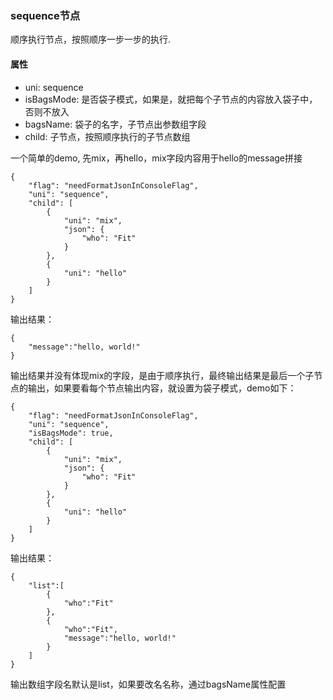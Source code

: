 ### sequence节点

顺序执行节点，按照顺序一步一步的执行.

#### 属性
- uni: sequence
- isBagsMode: 是否袋子模式，如果是，就把每个子节点的内容放入袋子中，否则不放入
- bagsName: 袋子的名字，子节点出参数组字段
- child: 子节点，按照顺序执行的子节点数组

一个简单的demo, 先mix，再hello，mix字段内容用于hello的message拼接

```
{
    "flag": "needFormatJsonInConsoleFlag",
    "uni": "sequence",
    "child": [
        {
            "uni": "mix",
            "json": {
                "who": "Fit"
            }
        },
        {
            "uni": "hello"
        }
    ]
}
```
输出结果：
```
{
	"message":"hello, world!"
}
```
输出结果并没有体现mix的字段，是由于顺序执行，最终输出结果是最后一个子节点的输出，如果要看每个节点输出内容，就设置为袋子模式，demo如下：

```
{
    "flag": "needFormatJsonInConsoleFlag",
    "uni": "sequence",
    "isBagsMode": true,
    "child": [
        {
            "uni": "mix",
            "json": {
                "who": "Fit"
            }
        },
        {
            "uni": "hello"
        }
    ]
}
```
输出结果：
```
{
	"list":[
		{
			"who":"Fit"
		},
		{
			"who":"Fit",
			"message":"hello, world!"
		}
	]
}
```
输出数组字段名默认是list，如果要改名名称，通过bagsName属性配置